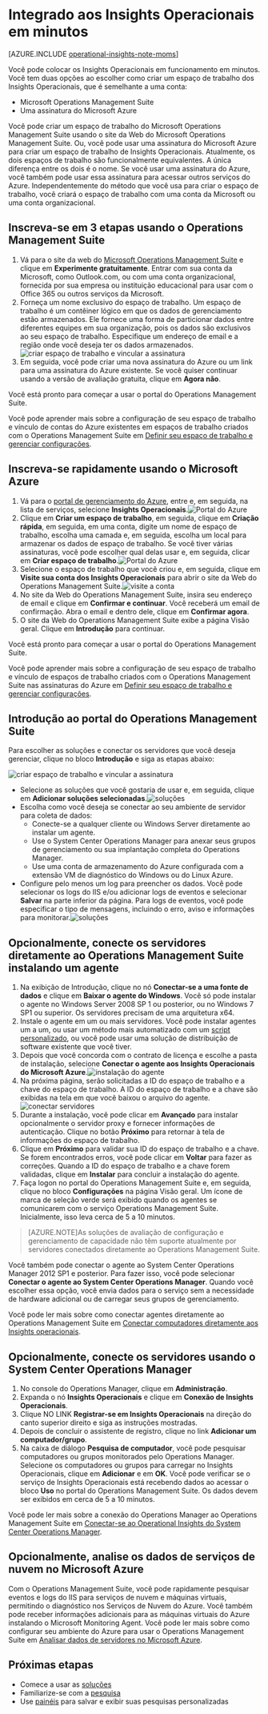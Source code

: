 <properties
    pageTitle="Integrado aos Insights Operacionais em minutos"
    description="Você pode colocar tudo em funcionamento com os Insights Operacionais em minutos."
    services="operational-insights"
    documentationCenter=""
    authors="bandersmsft"
    manager="jwhit"
    editor=""/>

<tags
    ms.service="operational-insights"
    ms.workload="operational-insights"
    ms.tgt_pltfrm="na"
    ms.devlang="na"
    ms.topic="get-started-article"
    ms.date="07/09/2015"
    ms.author="banders"/>

# Integrado aos Insights Operacionais em minutos


[AZURE.INCLUDE [operational-insights-note-moms](../../includes/operational-insights-note-moms.md)]

Você pode colocar os Insights Operacionais em funcionamento em minutos. Você tem duas opções ao escolher como criar um espaço de trabalho dos Insights Operacionais, que é semelhante a uma conta:

- Microsoft Operations Management Suite
- Uma assinatura do Microsoft Azure

Você pode criar um espaço de trabalho do Microsoft Operations Management Suite usando o site da Web do Microsoft Operations Management Suite. Ou, você pode usar uma assinatura do Microsoft Azure para criar um espaço de trabalho de Insights Operacionais. Atualmente, os dois espaços de trabalho são funcionalmente equivalentes. A única diferença entre os dois é o nome. Se você usar uma assinatura do Azure, você também pode usar essa assinatura para acessar outros serviços do Azure. Independentemente do método que você usa para criar o espaço de trabalho, você criará o espaço de trabalho com uma conta da Microsoft ou uma conta organizacional.

## Inscreva-se em 3 etapas usando o Operations Management Suite

1. Vá para o site da web do [Microsoft Operations Management Suite](http://microsoft.com/oms) e clique em **Experimente gratuitamente**. Entrar com sua conta da Microsoft, como Outlook.com, ou com uma conta organizacional, fornecida por sua empresa ou instituição educacional para usar com o Office 365 ou outros serviços da Microsoft.
2. Forneça um nome exclusivo do espaço de trabalho. Um espaço de trabalho é um contêiner lógico em que os dados de gerenciamento estão armazenados. Ele fornece uma forma de particionar dados entre diferentes equipes em sua organização, pois os dados são exclusivos ao seu espaço de trabalho. Especifique um endereço de email e a região onde você deseja ter os dados armazenados.![criar espaço de trabalho e vincular a assinatura](./media/operational-insights-onboard-in-minutes/create-workspace-link-sub.png)
3. Em seguida, você pode criar uma nova assinatura do Azure ou um link para uma assinatura do Azure existente. Se você quiser continuar usando a versão de avaliação gratuita, clique em **Agora não**.

Você está pronto para começar a usar o portal do Operations Management Suite.

Você pode aprender mais sobre a configuração de seu espaço de trabalho e vínculo de contas do Azure existentes em espaços de trabalho criados com o Operations Management Suite em [Definir seu espaço de trabalho e gerenciar configurações](operational-insights-setup-workspace.md).

## Inscreva-se rapidamente usando o Microsoft Azure

1. Vá para o [portal de gerenciamento do Azure](https://manage.windowsazure.com), entre e, em seguida, na lista de serviços, selecione **Insights Operacionais**.![Portal do Azure](./media/operational-insights-onboard-in-minutes/azure-portal-op-insights.png)
2. Clique em **Criar um espaço de trabalho**, em seguida, clique em **Criação rápida**, em seguida, em uma conta, digite um nome de espaço de trabalho, escolha uma camada e, em seguida, escolha um local para armazenar os dados de espaço de trabalho. Se você tiver várias assinaturas, você pode escolher qual delas usar e, em seguida, clicar em **Criar espaço de trabalho**.![Portal do Azure](./media/operational-insights-onboard-in-minutes/quick-create.png)
3. Selecione o espaço de trabalho que você criou e, em seguida, clique em **Visite sua conta dos Insights Operacionais** para abrir o site da Web do Operations Management Suite.![visite a conta](./media/operational-insights-onboard-in-minutes/visit-account.png)
4. No site da Web do Operations Management Suite, insira seu endereço de email e clique em **Confirmar e continuar**. Você receberá um email de confirmação. Abra o email e dentro dele, clique em **Confirmar agora**.
5. O site da Web do Operations Management Suite exibe a página Visão geral. Clique em **Introdução** para continuar.

Você está pronto para começar a usar o portal do Operations Management Suite.

Você pode aprender mais sobre a configuração de seu espaço de trabalho e vínculo de espaços de trabalho criados com o Operations Management Suite nas assinaturas do Azure em [Definir seu espaço de trabalho e gerenciar configurações](operational-insights-setup-workspace.md).

## Introdução ao portal do Operations Management Suite
Para escolher as soluções e conectar os servidores que você deseja gerenciar, clique no bloco **Introdução** e siga as etapas abaixo:

![criar espaço de trabalho e vincular a assinatura](./media/operational-insights-onboard-in-minutes/get-started.png)

- Selecione as soluções que você gostaria de usar e, em seguida, clique em **Adicionar soluções selecionadas**.![soluções](./media/operational-insights-onboard-in-minutes/solutions.png)
- Escolha como você deseja se conectar ao seu ambiente de servidor para coleta de dados:
    - Conecte-se a qualquer cliente ou Windows Server diretamente ao instalar um agente.
    - Use o System Center Operations Manager para anexar seus grupos de gerenciamento ou sua implantação completa do Operations Manager.
    - Use uma conta de armazenamento do Azure configurada com a extensão VM de diagnóstico do Windows ou do Linux Azure.
- Configure pelo menos um log para preencher os dados. Você pode selecionar os logs do IIS e/ou adicionar logs de eventos e selecionar **Salvar** na parte inferior da página. Para logs de eventos, você pode especificar o tipo de mensagens, incluindo o erro, aviso e informações para monitorar.![soluções](./media/operational-insights-onboard-in-minutes/logs.png)

## Opcionalmente, conecte os servidores diretamente ao Operations Management Suite instalando um agente
1. Na exibição de Introdução, clique no nó **Conectar-se a uma fonte de dados** e clique em **Baixar o agente do Windows**. Você só pode instalar o agente no Windows Server 2008 SP 1 ou posterior, ou no Windows 7 SP1 ou superior. Os servidores precisam de uma arquitetura x64.
2. Instale o agente em um ou mais servidores. Você pode instalar agentes um a um, ou usar um método mais automatizado com um [script personalizado](operational-insights-direct-agent.md#configure-the-microsoft-monitoring-agent-optional), ou você pode usar uma solução de distribuição de software existente que você tiver.
3. Depois que você concorda com o contrato de licença e escolhe a pasta de instalação, selecione **Conectar o agente aos Insights Operacionais do Microsoft Azure**.![instalação do agente](./media/operational-insights-onboard-in-minutes/agent.png)
4. Na próxima página, serão solicitadas a ID do espaço de trabalho e a chave do espaço de trabalho. A ID do espaço de trabalho e a chave são exibidas na tela em que você baixou o arquivo do agente.![conectar servidores](./media/operational-insights-onboard-in-minutes/key.png)
5. Durante a instalação, você pode clicar em **Avançado** para instalar opcionalmente o servidor proxy e fornecer informações de autenticação. Clique no botão **Próximo** para retornar à tela de informações do espaço de trabalho.
6. Clique em **Próximo** para validar sua ID do espaço de trabalho e a chave. Se forem encontrados erros, você pode clicar em **Voltar** para fazer as correções. Quando a ID do espaço de trabalho e a chave forem validadas, clique em **Instalar** para concluir a instalação do agente.
7. Faça logon no portal do Operations Management Suite e, em seguida, clique no bloco **Configurações** na página Visão geral. Um ícone de marca de seleção verde será exibido quando os agentes se comunicarem com o serviço Operations Management Suite. Inicialmente, isso leva cerca de 5 a 10 minutos.

> [AZURE.NOTE]As soluções de avaliação de configuração e gerenciamento de capacidade não têm suporte atualmente por servidores conectados diretamente ao Operations Management Suite.

Você também pode conectar o agente ao System Center Operations Manager 2012 SP1 e posterior. Para fazer isso, você pode selecionar **Conectar o agente ao System Center Operations Manager**. Quando você escolher essa opção, você envia dados para o serviço sem a necessidade de hardware adicional ou de carregar seus grupos de gerenciamento.

Você pode ler mais sobre como conectar agentes diretamente ao Operations Management Suite em [Conectar computadores diretamente aos Insights operacionais](operational-insights-direct-agent.md).

## Opcionalmente, conecte os servidores usando o System Center Operations Manager

1. No console do Operations Manager, clique em **Administração**.
2. Expanda o nó **Insights Operacionais** e clique em **Conexão de Insights Operacionais**.
3. Clique NO LINK **Registrar-se em Insights Operacionais** na direção do canto superior direito e siga as instruções mostradas.
4. Depois de concluir o assistente de registro, clique no link **Adicionar um computador/grupo**.
5. Na caixa de diálogo **Pesquisa de computador**, você pode pesquisar computadores ou grupos monitorados pelo Operations Manager. Selecione os computadores ou grupos para carregar no Insights Operacionais, clique em **Adicionar** e em **OK**. Você pode verificar se o serviço de Insights Operacionais está recebendo dados ao acessar o bloco **Uso** no portal do Operations Management Suite. Os dados devem ser exibidos em cerca de 5 a 10 minutos.

Você pode ler mais sobre a conexão do Operations Manager ao Operations Management Suite em [Conectar-se ao Operational Insights do System Center Operations Manager](operational-insights-connect-scom.md).

## Opcionalmente, analise os dados de serviços de nuvem no Microsoft Azure

Com o Operations Management Suite, você pode rapidamente pesquisar eventos e logs do IIS para serviços de nuvem e máquinas virtuais, permitindo o diagnóstico nos Serviços de Nuvem do Azure. Você também pode receber informações adicionais para as máquinas virtuais do Azure instalando o Microsoft Monitoring Agent. Você pode ler mais sobre como configurar seu ambiente do Azure para usar o Operations Management Suite em [Analisar dados de servidores no Microsoft Azure](operational-insights-analyze-data-azure.md).


## Próximas etapas
- Comece a usar as [soluções](operational-insights-solutions.md)
- Familiarize-se com a [pesquisa](operational-insights-search.md)
- Use [painéis](operational-insights-use-dashboards.md) para salvar e exibir suas pesquisas personalizadas

<!---HONumber=July15_HO5-->